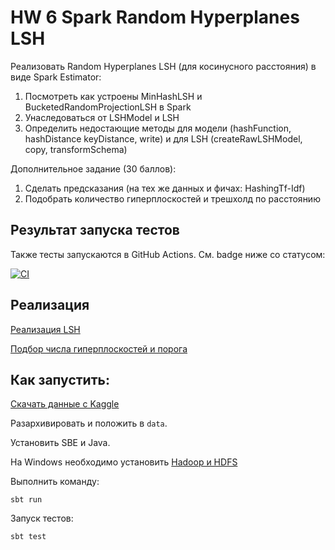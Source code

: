 # HW 6 Spark Random Hyperplanes LSH

Реализовать Random Hyperplanes LSH (для косинусного расстояния) в виде Spark Estimator:

1. Посмотреть как устроены MinHashLSH и BucketedRandomProjectionLSH в Spark
2. Унаследоваться от LSHModel и LSH
3. Определить недостающие методы для модели (hashFunction, hashDistance keyDistance, write) и для LSH (createRawLSHModel, copy, transformSchema)

Дополнительное задание (30 баллов):

1. Сделать предсказания (на тех же данных и фичах: HashingTf-Idf)
2. Подобрать количество гиперплоскостей и трешхолд по расстоянию

## Результат запуска тестов

Также тесты запускаются в GitHub Actions. См. badge ниже со статусом:

[![CI](https://github.com/KernelA/made-bd-hw6/actions/workflows/test.yaml/badge.svg)](https://github.com/KernelA/made-bd-hw6/actions/workflows/test.yaml)

## Реализация

[Реализация LSH](src/main/scala/org/apache/spark/ml/made/CosineRandomHyperplanesLSH.scala)

[Подбор числа гиперплоскостей и порога](report/main.log)

## Как запустить:

[Скачать данные c Kaggle](https://www.kaggle.com/andrewmvd/trip-advisor-hotel-reviews)

Разархивировать и положить в `data`.

Установить SBЕ и Java.

На Windows необходимо установить [Hadoop и HDFS](https://towardsdatascience.com/installing-hadoop-3-2-1-single-node-cluster-on-windows-10-ac258dd48aef)

Выполнить команду:
```
sbt run
```

Запуск тестов:
```
sbt test
```
